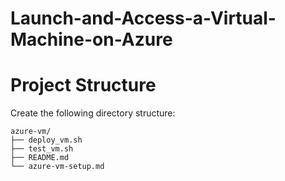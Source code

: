 # Launch-and-Access-a-Virtual-Machine-on-Azure

# Project Structure
Create the following directory structure:

    azure-vm/
    ├── deploy_vm.sh
    ├── test_vm.sh
    ├── README.md
    └── azure-vm-setup.md

  
